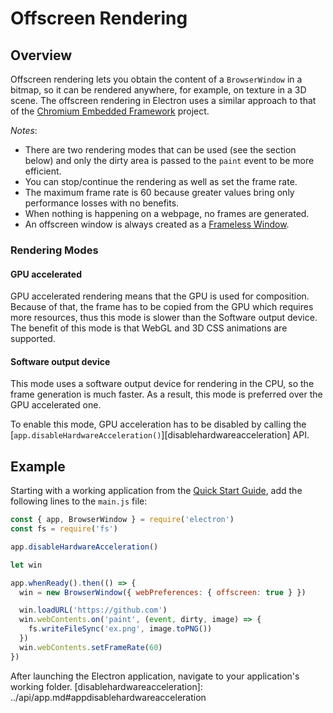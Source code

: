 # Offscreen Rendering

## Overview

Offscreen rendering lets you obtain the content of a `BrowserWindow` in a
bitmap, so it can be rendered anywhere, for example, on texture in a 3D scene.
The offscreen rendering in Electron uses a similar approach to that of the
[Chromium Embedded Framework](https://bitbucket.org/chromiumembedded/cef)
project.

*Notes*:

* There are two rendering modes that can be used (see the section below) and only
the dirty area is passed to the `paint` event to be more efficient.
* You can stop/continue the rendering as well as set the frame rate.
* The maximum frame rate is 60 because greater values bring only performance
losses with no benefits.
* When nothing is happening on a webpage, no frames are generated.
* An offscreen window is always created as a
[Frameless Window](../api/frameless-window.md).

### Rendering Modes

#### GPU accelerated

GPU accelerated rendering means that the GPU is used for composition. Because of
that, the frame has to be copied from the GPU which requires more resources,
thus this mode is slower than the Software output device. The benefit of this
mode is that WebGL and 3D CSS animations are supported.

#### Software output device

This mode uses a software output device for rendering in the CPU, so the frame
generation is much faster. As a result, this mode is preferred over the GPU
accelerated one.

To enable this mode, GPU acceleration has to be disabled by calling the
[`app.disableHardwareAcceleration()`][disablehardwareacceleration] API.

## Example

Starting with a working application from the
[Quick Start Guide](quick-start.md), add the following lines to the
`main.js` file:

```javascript fiddle='docs/fiddles/features/offscreen-rendering'
const { app, BrowserWindow } = require('electron')
const fs = require('fs')

app.disableHardwareAcceleration()

let win

app.whenReady().then(() => {
  win = new BrowserWindow({ webPreferences: { offscreen: true } })

  win.loadURL('https://github.com')
  win.webContents.on('paint', (event, dirty, image) => {
    fs.writeFileSync('ex.png', image.toPNG())
  })
  win.webContents.setFrameRate(60)
})
```

After launching the Electron application, navigate to your application's
working folder.
[disablehardwareacceleration]: ../api/app.md#appdisablehardwareacceleration
